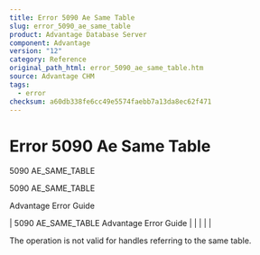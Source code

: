 ```yaml
---
title: Error 5090 Ae Same Table
slug: error_5090_ae_same_table
product: Advantage Database Server
component: Advantage
version: "12"
category: Reference
original_path_html: error_5090_ae_same_table.htm
source: Advantage CHM
tags:
  - error
checksum: a60db338fe6cc49e5574faebb7a13da8ec62f471
---
```


# Error 5090 Ae Same Table

5090 AE\_SAME\_TABLE

5090 AE\_SAME\_TABLE

Advantage Error Guide

| 5090 AE\_SAME\_TABLE  Advantage Error Guide |  |  |  |  |

The operation is not valid for handles referring to the same table.
